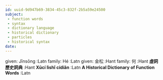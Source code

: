 ```yaml
---
id: uuid-9d947b69-3834-45c3-832f-2b5a59e24500
subject: 
 - function words
 - syntax
 - dictionary language
 - historical dictionary
 - particles
 - historical syntax
date: 
---
```


given: Jīnsōng :Latn
family: Hé :Latn
given: 金松 :Hant
family: 何 :Hant
**虛詞歷史詞典** :Hant
**Xūcí lìshǐ cídiǎn** :Latn
**A Historical Dictionary of Function Words** :Latn